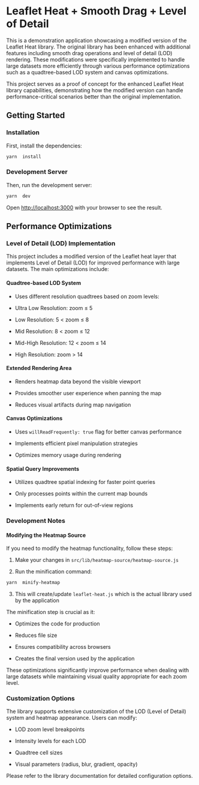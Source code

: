 
# Leaflet Heat + Smooth Drag + Level of Detail

  

  

This is a demonstration application showcasing a modified version of the Leaflet Heat library. The original library has been enhanced with additional features including smooth drag operations and level of detail (LOD) rendering. These modifications were specifically implemented to handle large datasets more efficiently through various performance optimizations such as a quadtree-based LOD system and canvas optimizations.

  

  

This project serves as a proof of concept for the enhanced Leaflet Heat library capabilities, demonstrating how the modified version can handle performance-critical scenarios better than the original implementation.

  

  

## Getting Started

  

  

### Installation

  

  

First, install the dependencies:

  

  

```bash
yarn  install
```

  

  

### Development Server

  

  

Then, run the development server:

  

  

```bash
yarn  dev
```

  

  

Open [http://localhost:3000](http://localhost:3000) with your browser to see the result.

  

## Performance Optimizations

  

  

### Level of Detail (LOD) Implementation

  

  

This project includes a modified version of the Leaflet heat layer that implements Level of Detail (LOD) for improved performance with large datasets. The main optimizations include:

  

  

#### Quadtree-based LOD System

  

  

- Uses different resolution quadtrees based on zoom levels:

  

  

- Ultra Low Resolution: zoom ≤ 5

  

  

- Low Resolution: 5 < zoom ≤ 8

  

  

- Mid Resolution: 8 < zoom ≤ 12

  

  

- Mid-High Resolution: 12 < zoom ≤ 14

  

  

- High Resolution: zoom > 14

  

  

#### Extended Rendering Area

  

  

- Renders heatmap data beyond the visible viewport

  

  

- Provides smoother user experience when panning the map

  

  

- Reduces visual artifacts during map navigation

  

  

#### Canvas Optimizations

  

  

- Uses `willReadFrequently: true` flag for better canvas performance

  

  

- Implements efficient pixel manipulation strategies

  

  

- Optimizes memory usage during rendering

  

  

#### Spatial Query Improvements

  

  

- Utilizes quadtree spatial indexing for faster point queries

  

  

- Only processes points within the current map bounds

  

  

- Implements early return for out-of-view regions

  

  

### Development Notes

  

  

#### Modifying the Heatmap Source

  

  

If you need to modify the heatmap functionality, follow these steps:

  

  

1. Make your changes in `src/lib/heatmap-source/heatmap-source.js`

  

  

2. Run the minification command:

  

  

```bash
yarn  minify-heatmap
```

  

  

3. This will create/update `leaflet-heat.js` which is the actual library used by the application

  

  

The minification step is crucial as it:

  

  

- Optimizes the code for production

  

  

- Reduces file size

  

  

- Ensures compatibility across browsers

  

  

- Creates the final version used by the application

  

  

These optimizations significantly improve performance when dealing with large datasets while maintaining visual quality appropriate for each zoom level.

  

### Customization Options

  

The library supports extensive customization of the LOD (Level of Detail) system and heatmap appearance. Users can modify:

  

- LOD zoom level breakpoints

- Intensity levels for each LOD

- Quadtree cell sizes

- Visual parameters (radius, blur, gradient, opacity)

  

Please refer to the library documentation for detailed configuration options.